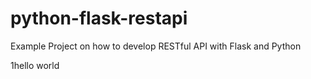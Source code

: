 # python-flask-restapi
Example Project on how to develop RESTful API with Flask and Python

1hello world

